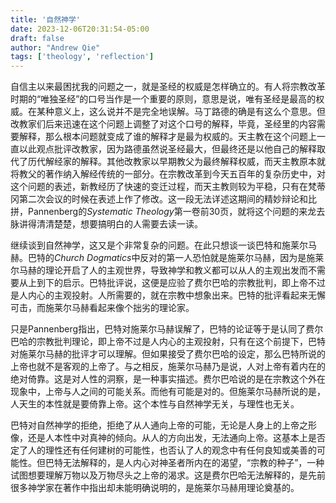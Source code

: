 ```yaml
---
title: '自然神学'
date: 2023-12-06T20:31:54-05:00
draft: false
author: "Andrew Qie"
tags: ['theology', 'reflection']
---
```


自信主以来最困扰我的问题之一，就是圣经的权威是怎样确立的。有人将宗教改革时期的“唯独圣经”的口号当作是一个重要的原则，意思是说，唯有圣经是最高的权威。在某种意义上，这么说并不是完全地误解。马丁路德的确是有这么个意思。但改教家们后来迅速在这个问题上调整了对这个口号的解释，毕竟，圣经里的内容需要解释，那么根本问题就变成了谁的解释才是最为权威的。天主教在这个问题上一直以此观点批评改教家，因为路德虽然说圣经最大，但最终还是以他自己的解释取代了历代解经家的解释。其他改教家以早期教父为最终解释权威，而天主教原本就将教父的著作纳入解经传统的一部分。在宗教改革到今天五百年的复杂历史中，对这个问题的表述，新教经历了快速的变迁过程，而天主教则较为平稳，只有在梵蒂冈第二次会议的时候在表述上作了修改。这一段无法详述这期间的精妙辩论和比拼，Pannenberg的*Systematic Theology*第一卷前30页，就将这个问题的来龙去脉讲得清清楚楚，想要搞明白的人需要去读一读。

继续谈到自然神学，这又是个非常复杂的问题。在此只想谈一谈巴特和施莱尔马赫。巴特的*Church Dogmatics*中反对的第一人恐怕就是施莱尔马赫，因为是施莱尔马赫的理论开启了人的主观世界，导致神学和教义都可以从人的主观出发而不需要从上到下的启示。巴特批评说，这便是应验了费尔巴哈的宗教批判，即上帝不过是人内心的主观投射。人所需要的，就在宗教中想象出来。巴特的批评看起来无懈可击，而施莱尔马赫看起来像个拙劣的理论家。

只是Pannenberg指出，巴特对施莱尔马赫误解了，巴特的论证等于是认同了费尔巴哈的宗教批判理论，即上帝不过是人内心的主观投射，只有在这个前提下，巴特对施莱尔马赫的批评才可以理解。但如果接受了费尔巴哈的设定，那么巴特所说的上帝也就不是客观的上帝了。与之相反，施莱尔马赫乃是说，人对上帝有着内在的绝对倚靠。这是对人性的洞察，是一种事实描述。费尔巴哈说的是在宗教这个外在现象中，上帝与人之间的可能关系。而他有可能是对的。但施莱尔马赫所说的是，人天生的本性就是要倚靠上帝。这个本性与自然神学无关，与理性也无关。

巴特对自然神学的拒绝，拒绝了从人通向上帝的可能，无论是人身上的上帝之形像，还是人本性中对真神的倾向。从人的方向出发，无法通向上帝。这基本上是否定了人的理性还有任何建树的可能性，也否认了人的观念中有任何良知或美善的可能性。但巴特无法解释的，是人内心对神圣者所内在的渴望，“宗教的种子”，一种试图想要理解万物以及万物尽头之上帝的渴求。这是费尔巴哈无法解释的，是先前很多神学家在著作中指出却未能明确说明的，是施莱尔马赫用理论奠基的。